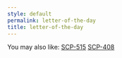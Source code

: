 ```yaml
---
style: default
permalink: letter-of-the-day
title: letter-of-the-day
---
```

You may also like:
[SCP-515](http://scp-wiki.net/scp-515)
[SCP-408](http://scp-wiki.net/scp-408)